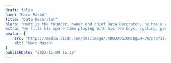 ```yaml
---
draft: false
name: "Marc Mason"
title: "Data Decorator"
blurb: "Marc is the founder, owner and chief Data Decorator, he has a wealth of knowledge from working with previous clients."
extra: "He fills his spare time playing with his two boys, cycling, gardening, maintaining this website & writing and researching articles on all things data."
avatar: {
    src: "https://media.licdn.com/dms/image/C4D03AQGIOMC8gLH-3A/profile-displayphoto-shrink_800_800/0/1595405296072?e=1692835200&v=beta&t=WF9DymCwfm-1Ml-t_Mgw091LYrUynig9LxLAyXc8Gws",
    alt: "Marc Mason"
}
publishDate: "2022-11-09 15:39"
---
```


